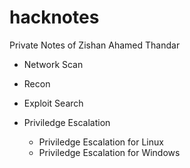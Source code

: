 # hacknotes

Private Notes of Zishan Ahamed Thandar

- Network Scan
- Recon
- Exploit Search

- Priviledge Escalation
  - Priviledge Escalation for Linux
  - Priviledge Escalation for Windows




